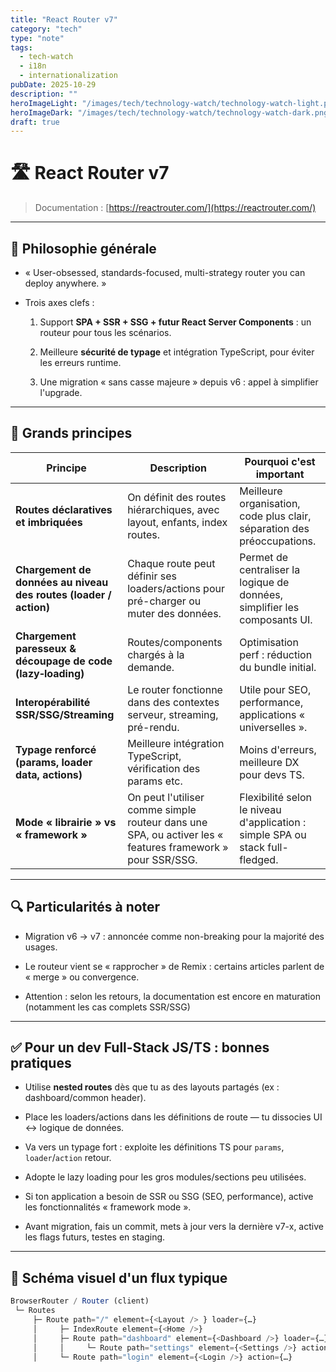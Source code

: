 ```yaml
---
title: "React Router v7"
category: "tech"
type: "note"
tags:
  - tech-watch
  - i18n
  - internationalization
pubDate: 2025-10-29
description: ""
heroImageLight: "/images/tech/technology-watch/technology-watch-light.png"
heroImageDark: "/images/tech/technology-watch/technology-watch-dark.png"
draft: true
---
```


# 🛣️ React Router v7

> Documentation : [https://reactrouter.com/](https://reactrouter.com/)

---

## 🎯 Philosophie générale

- « User-obsessed, standards-focused, multi-strategy router you can deploy anywhere. »

- Trois axes clefs :

  1. Support **SPA + SSR + SSG + futur React Server Components** : un routeur pour tous les scénarios. 

  2. Meilleure **sécurité de typage** et intégration TypeScript, pour éviter les erreurs runtime. 

  3. Une migration « sans casse majeure » depuis v6 : appel à simplifier l'upgrade. 

---

## 🧭 Grands principes

| Principe                                                         | Description                                                                                               | Pourquoi c'est important                                                      |
| ---------------------------------------------------------------- | --------------------------------------------------------------------------------------------------------- | ----------------------------------------------------------------------------- |
| **Routes déclaratives et imbriquées**                            | On définit des routes hiérarchiques, avec layout, enfants, index routes.                                  | Meilleure organisation, code plus clair, séparation des préoccupations.       |
| **Chargement de données au niveau des routes (loader / action)** | Chaque route peut définir ses loaders/actions pour pré-charger ou muter des données.                      | Permet de centraliser la logique de données, simplifier les composants UI.    |
| **Chargement paresseux & découpage de code (lazy‐loading)**      | Routes/components chargés à la demande.                                                                   | Optimisation perf : réduction du bundle initial.                              |
| **Interopérabilité SSR/SSG/Streaming**                           | Le router fonctionne dans des contextes serveur, streaming, pré-rendu.                                    | Utile pour SEO, performance, applications « universelles ».                   |
| **Typage renforcé (params, loader data, actions)**               | Meilleure intégration TypeScript, vérification des params etc.                                            | Moins d'erreurs, meilleure DX pour devs TS.                                   |
| **Mode « librairie » vs « framework »**                          | On peut l'utiliser comme simple routeur dans une SPA, ou activer les « features framework » pour SSR/SSG. | Flexibilité selon le niveau d'application : simple SPA ou stack full-fledged. |

---

## 🔍 Particularités à noter

- Migration v6 → v7 : annoncée comme non-breaking pour la majorité des usages. 

- Le routeur vient se « rapprocher » de Remix : certains articles parlent de « merge » ou convergence. 

- Attention : selon les retours, la documentation est encore en maturation (notamment les cas complets SSR/SSG) 

---

## ✅ Pour un dev Full-Stack JS/TS : bonnes pratiques

- Utilise **nested routes** dès que tu as des layouts partagés (ex : dashboard/common header).

- Place les loaders/actions dans les définitions de route — tu dissocies UI ↔ logique de données.

- Va vers un typage fort : exploite les définitions TS pour `params`, `loader`/`action` retour.

- Adopte le lazy loading pour les gros modules/sections peu utilisées.

- Si ton application a besoin de SSR ou SSG (SEO, performance), active les fonctionnalités « framework mode ».

- Avant migration, fais un commit, mets à jour vers la dernière v7-x, active les flags futurs, testes en staging.

---

## 🧩 Schéma visuel d'un flux typique

```javascript
BrowserRouter / Router (client)  
 └─ Routes 
     ├─ Route path="/" element={<Layout /> } loader={…}
     │     ├─ IndexRoute element={<Home />} 
     │     ├─ Route path="dashboard" element={<Dashboard />} loader={…}
     │     │     └─ Route path="settings" element={<Settings />} action={…}
     │     └─ Route path="login" element={<Login />} action={…}
```